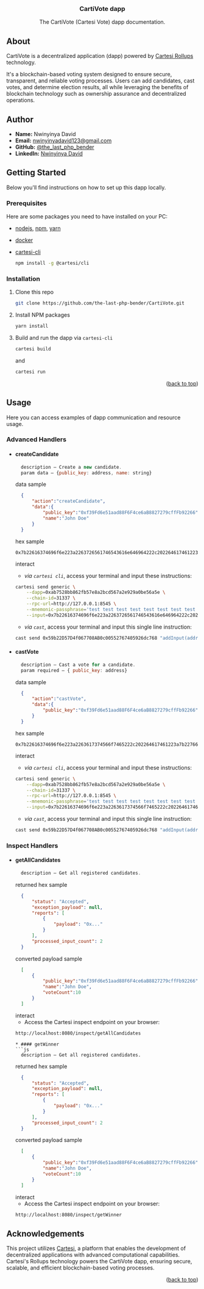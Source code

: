 <a id="readme-top"></a>
<!-- PROJECT LOGO -->
<br />
<div align="center">
<!-- Dont forget to add the project logo -->
  <h3 align="center">CartiVote dapp</h3>
  <p align="center">
    The CartiVote (Cartesi Vote) dapp documentation.
  </p>
</div>

## About
<p>
    CartiVote is a decentralized application (dapp) powered by <a href="https://docs.cartesi.io/cartesi-rollups/1.3/">Cartesi Rollups</a> technology.
</p>
<p> 
    It's a blockchain-based voting system designed to ensure secure, transparent, and reliable voting processes. Users can add candidates, cast votes, and determine election results, all while leveraging the benefits of blockchain technology such as ownership assurance and decentralized operations.
</p>

## Author

- **Name:** Nwinyinya David
- **Email:** nwinyinyadavid123@gmail.com
- **GitHub:** [@the_last_php_bender](https://github.com/the-last-php-bender)
- **LinkedIn:** [Nwinyinya David](https://www.linkedin.com/in/david-nwinyinya-882a14257)

## Getting Started

Below you'll find instructions on how to set up this dapp locally.

### Prerequisites

Here are some packages you need to have installed on your PC:

* [nodejs](https://nodejs.org/en), [npm](https://docs.npmjs.com/cli/v10/configuring-npm/install), [yarn](https://classic.yarnpkg.com/lang/en/docs/install/#debian-stable) 

* [docker](https://docs.docker.com/get-docker/)

* [cartesi-cli](https://docs.cartesi.io/cartesi-rollups/1.3/development/migration/#install-cartesi-cli)
  ```sh
  npm install -g @cartesi/cli
  ```

### Installation

1. Clone this repo
   ```sh
   git clone https://github.com/the-last-php-bender/CartiVote.git
   ```
2. Install NPM packages
   ```sh
   yarn install
   ```
3. Build and run the dapp via `cartesi-cli`
   ```sh
   cartesi build 
   ```
   and
   ```sh
   cartesi run 
   ```

<p align="right">(<a href="#readme-top">back to top</a>)</p>

## Usage

Here you can access examples of dapp communication and resource usage.

### Advanced Handlers
* #### createCandidate
  ```js
    description — Create a new candidate.
    param data — {public_key: address, name: string} 
  ```
  data sample
  ```json
    {
        "action":"createCandidate", 
        "data":{
            "public_key":"0xf39Fd6e51aad88F6F4ce6aB8827279cffFb92266",
            "name":"John Doe"
        }
    } 
  ```
  hex sample
  ``` 
  0x7b22616374696f6e223a2263726561746543616e646964222c202264617461223a7b227075626c69636b6570223a22307866333946643665353161616438384636463463653661423838323732373963666646623932323636222c20226e616d65223a224a6f686e20446f65227d7d
  ```
  interact
    - *via `cartesi cli`*, access your terminal and input these instructions:
  
    ```sh
    cartesi send generic \
        --dapp=0xab7528bb862fb57e8a2bcd567a2e929a0be56a5e \
        --chain-id=31337 \
        --rpc-url=http://127.0.0.1:8545 \
        --mnemonic-passphrase='test test test test test test test test test test test junk' \
        --input=0x7b22616374696f6e223a2263726561746543616e646964222c202264617461223a7b227075626c69636b6570223a22307866333946643665353161616438384636463463653661423838323732373963666646623932323636222c20226e616d65223a224a6f686e20446f65227d7d
    ```
    - *via `cast`*, access your terminal and input this single line instruction:
    
    ```sh
    cast send 0x59b22D57D4f067708AB0c00552767405926dc768 "addInput(address,bytes)" 0xab7528bb862fb57e8a2bcd567a2e929a0be56a5e 0x7b22616374696f6e223a2263726561746543616e646964222c202264617461223a7b227075626c69636b6570223a22307866333946643665353161616438384636463463653661423838323732373963666646623932323636222c20226e616d65223a224a6f686e20446f65227d7d --mnemonic 'test test test test test test test test test test test junk'
    ```

* #### castVote
  ```js
    description — Cast a vote for a candidate.
    param required — { public_key: address}
  ```
  data sample
  ```json
    {
        "action":"castVote", 
        "data":{
            "public_key":"0xf39Fd6e51aad88F6F4ce6aB8827279cffFb92266"
        }
    }
  ```
  hex sample
  ``` 
  0x7b22616374696f6e223a2263617374566f7465222c202264617461223a7b22766f7465725f7075626c69636b65223a223078313233343536373839306162636465663132333435363738393061626364656678223c20207075626c69636b223a22307866333946643665353161616438384636463463653661423838323732373963666646623932323636227d7d
  ``` 
  interact
    - *via `cartesi cli`*, access your terminal and input these instructions:
  
    ```sh
    cartesi send generic \
        --dapp=0xab7528bb862fb57e8a2bcd567a2e929a0be56a5e \
        --chain-id=31337 \
        --rpc-url=http://127.0.0.1:8545 \
        --mnemonic-passphrase='test test test test test test test test test test test junk' \
        --input=0x7b22616374696f6e223a2263617374566f7465222c202264617461223a7b22766f7465725f7075626c69636b65223a223078313233343536373839306162636465663132333435363738393061626364656678223c20207075626c69636b223a22307866333946643665353161616438384636463463653661423838323732373963666646623932323636227d7d
    ```
    - *via `cast`*, access your terminal and input this single line instruction:
    
    ```sh
    cast send 0x59b22D57D4f067708AB0c00552767405926dc768 "addInput(address,bytes)" 0xab7528bb862fb57e8a2bcd567a2e929a0be56a5e 0x7b22616374696f6e223a2263617374566f7465222c202264617461223a7b22766f7465725f7075626c69636b65223a223078313233343536373839306162636465663132333435363738393061626364656678223c20207075626c69636b223a22307866333946643665353161616438384636463463653661423838323732373963666646623932323636227d7d --mnemonic 'test test test test test test test test test test test junk'
    ```

### Inspect Handlers
* #### getAllCandidates
  ```js
    description — Get all registered candidates.
  ```
  returned hex sample
  ```json
    {
        "status": "Accepted",
        "exception_payload": null,
        "reports": [
            {
                "payload": "0x..."
            }
        ],
        "processed_input_count": 2
    }
  ```
  converted payload sample
  ```json 
    [
        {
            "public_key":"0xf39Fd6e51aad88F6F4ce6aB8827279cffFb92266",
            "name":"John Doe",
            "voteCount":10
        }
    ]
  ```
  interact
    - Access the Cartesi inspect endpoint on your browser:
  ```sh 
  http://localhost:8080/inspect/getAllCandidates
  ```
  ```
  * #### getWinner
  ```js
    description — Get all registered candidates.
  ```
  returned hex sample
  ```json
    {
        "status": "Accepted",
        "exception_payload": null,
        "reports": [
            {
                "payload": "0x..."
            }
        ],
        "processed_input_count": 2
    }
  ```
  converted payload sample
  ```json 
    [
        {
            "public_key":"0xf39Fd6e51aad88F6F4ce6aB8827279cffFb92266",
            "name":"John Doe",
            "voteCount":10
        }
    ]
  ```
  interact
    - Access the Cartesi inspect endpoint on your browser:
  ```sh 
  http://localhost:8080/inspect/getWinner
  ```

## Acknowledgements

This project utilizes [Cartesi](https://docs.cartesi.io/cartesi-rollups/1.3/), a platform that enables the development of decentralized applications with advanced computational capabilities. Cartesi's Rollups technology powers the CartiVote dapp, ensuring secure, scalable, and efficient blockchain-based voting processes.

<p align="right">(<a href="#readme-top">back to top</a>)</p>